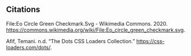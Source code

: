 ## Citations

File:Eo Circle Green Checkmark.Svg - Wikimedia Commons. 2020. https://commons.wikimedia.org/wiki/File:Eo_circle_green_checkmark.svg.

Afif, Temani. n.d. “The Dots CSS Loaders Collection.” https://css-loaders.com/dots/.
